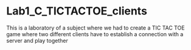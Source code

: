 # Lab1_C_TICTACTOE_clients
This is a laboratory of a subject where we had to create a TIC TAC TOE game where two different clients have to establish a connection with a server and play together